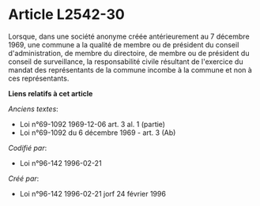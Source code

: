 # Article L2542-30

Lorsque, dans une société anonyme créée antérieurement au 7 décembre 1969, une commune a la qualité de membre ou de président
du conseil d'administration, de membre du directoire, de membre ou de président du conseil de surveillance, la responsabilité
civile résultant de l'exercice du mandat des représentants de la commune incombe à la commune et non à ces représentants.

**Liens relatifs à cet article**

_Anciens textes_:

  - Loi n°69-1092 1969-12-06 art. 3 al. 1 (partie)
  - Loi n°69-1092 du 6 décembre 1969 - art. 3 (Ab)

_Codifié par_:

  - Loi n°96-142 1996-02-21

_Créé par_:

  - Loi n°96-142 1996-02-21 jorf 24 février 1996
